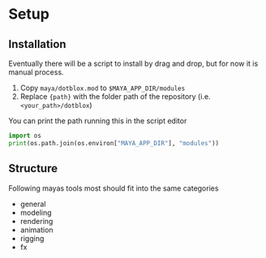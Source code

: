 # Setup


## Installation
Eventually there will be a script to install by drag and drop, but for now it is 
manual process.
  
1. Copy `maya/dotblox.mod` to `$MAYA_APP_DIR/modules`
2. Replace `{path}` with the folder path of the repository  (i.e. `<your_path>/dotblox`) 
 
You can print the path running this in the script editor
```python
import os
print(os.path.join(os.environ["MAYA_APP_DIR"], "modules"))
```

## Structure
Following mayas tools most should fit into the same categories  

- general
- modeling
- rendering
- animation
- rigging
- fx
